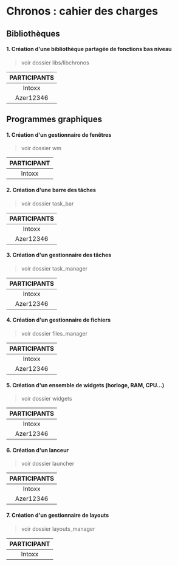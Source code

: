 Chronos : cahier des charges
============================

## Bibliothèques
#### 1. Création d'une bibliothèque partagée de fonctions bas niveau
> voir dossier libs/libchronos

|PARTICIPANTS
|:----------:
|Intoxx
|Azer12346

## Programmes graphiques
#### 1. Création d'un gestionnaire de fenêtres
> voir dossier wm

|PARTICIPANT
|:----------:
|Intoxx

#### 2. Création d'une barre des tâches
> voir dossier task_bar

|PARTICIPANTS
|:----------:
|Intoxx
|Azer12346

#### 3. Création d'un gestionnaire des tâches
> voir dossier task_manager

|PARTICIPANTS
|:----------:
|Intoxx
|Azer12346

#### 4. Création d'un gestionnaire de fichiers
> voir dossier files_manager

|PARTICIPANTS
|:----------:
|Intoxx
|Azer12346

#### 5. Création d'un ensemble de widgets (horloge, RAM, CPU...)
> voir dossier widgets

|PARTICIPANTS
|:----------:
|Intoxx
|Azer12346

#### 6. Création d'un lanceur
> voir dossier launcher

|PARTICIPANTS
|:----------:
|Intoxx
|Azer12346

#### 7. Création d'un gestionnaire de layouts
> voir dossier layouts_manager

|PARTICIPANT
|:----------:
|Intoxx
